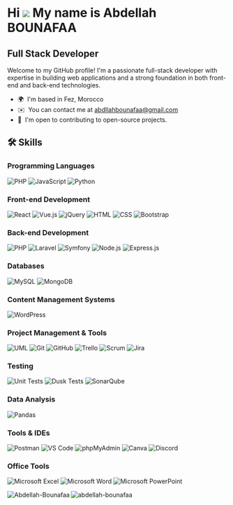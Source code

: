 Hi ![](https://user-images.githubusercontent.com/18350557/176309783-0785949b-9127-417c-8b55-ab5a4333674e.gif) My name is Abdellah BOUNAFAA
=========================================================================================================================================

Full Stack Developer
--------------------

Welcome to my GitHub profile! I'm a passionate full-stack developer with expertise in building web applications and a strong foundation in both front-end and back-end technologies.

*   🌍  I'm based in Fez, Morocco
*   ✉️  You can contact me at [abdllahbounafaa@gmail.com](mailto:abdllahbounafaa@gmail.com)
*   🤝  I'm open to contributing to open-source projects.
 
  ## 🛠️ Skills

### Programming Languages
![PHP](https://img.shields.io/badge/-PHP-777BB4?style=flat&logo=php&logoColor=white)
![JavaScript](https://img.shields.io/badge/-JavaScript-F7DF1E?style=flat&logo=javascript&logoColor=black)
![Python](https://img.shields.io/badge/-Python-3776AB?style=flat&logo=python&logoColor=white)

### Front-end Development
![React](https://img.shields.io/badge/-React-61DAFB?style=flat&logo=react&logoColor=black)
![Vue.js](https://img.shields.io/badge/-Vue.js-4FC08D?style=flat&logo=vue.js&logoColor=white)
![jQuery](https://img.shields.io/badge/-jQuery-0769AD?style=flat&logo=jquery&logoColor=white)
![HTML](https://img.shields.io/badge/-HTML5-E34F26?style=flat&logo=html5&logoColor=white)
![CSS](https://img.shields.io/badge/-CSS3-1572B6?style=flat&logo=css3&logoColor=white)
![Bootstrap](https://img.shields.io/badge/-Bootstrap-7952B3?style=flat&logo=bootstrap&logoColor=white)

### Back-end Development
![PHP](https://img.shields.io/badge/-PHP-777BB4?style=flat&logo=php&logoColor=white)
![Laravel](https://img.shields.io/badge/-Laravel-FF2D20?style=flat&logo=laravel&logoColor=white)
![Symfony](https://img.shields.io/badge/-Symfony-000000?style=flat&logo=symfony&logoColor=white)
![Node.js](https://img.shields.io/badge/-Node.js-339933?style=flat&logo=node.js&logoColor=white)
![Express.js](https://img.shields.io/badge/-Express.js-000000?style=flat&logo=express&logoColor=white)

### Databases
![MySQL](https://img.shields.io/badge/-MySQL-4479A1?style=flat&logo=mysql&logoColor=white)
![MongoDB](https://img.shields.io/badge/-MongoDB-47A248?style=flat&logo=mongodb&logoColor=white)

### Content Management Systems
![WordPress](https://img.shields.io/badge/-WordPress-21759B?style=flat&logo=wordpress&logoColor=white)

### Project Management & Tools
![UML](https://img.shields.io/badge/-UML-006599?style=flat&logoColor=white)
![Git](https://img.shields.io/badge/-Git-F05032?style=flat&logo=git&logoColor=white)
![GitHub](https://img.shields.io/badge/-GitHub-181717?style=flat&logo=github&logoColor=white)
![Trello](https://img.shields.io/badge/-Trello-0052CC?style=flat&logo=trello&logoColor=white)
![Scrum](https://img.shields.io/badge/-Scrum-6DB33F?style=flat&logoColor=white)
![Jira](https://img.shields.io/badge/-Jira-0052CC?style=flat&logo=jira&logoColor=white)

### Testing
![Unit Tests](https://img.shields.io/badge/-Unit%20Tests-6DB33F?style=flat&logoColor=white)
![Dusk Tests](https://img.shields.io/badge/-Dusk%20Tests-6DB33F?style=flat&logoColor=white)
![SonarQube](https://img.shields.io/badge/-SonarQube-4E9BCD?style=flat&logo=sonarqube&logoColor=white)

### Data Analysis
![Pandas](https://img.shields.io/badge/-Pandas-150458?style=flat&logo=pandas&logoColor=white)

### Tools & IDEs
![Postman](https://img.shields.io/badge/-Postman-FF6C37?style=flat&logo=postman&logoColor=white)
![VS Code](https://img.shields.io/badge/-VS%20Code-007ACC?style=flat&logo=visual-studio-code&logoColor=white)
![phpMyAdmin](https://img.shields.io/badge/-phpMyAdmin-6C78AF?style=flat&logo=phpmyadmin&logoColor=white)
![Canva](https://img.shields.io/badge/-Canva-00C4CC?style=flat&logo=canva&logoColor=white)
![Discord](https://img.shields.io/badge/-Discord-5865F2?style=flat&logo=discord&logoColor=white)

### Office Tools
![Microsoft Excel](https://img.shields.io/badge/-Microsoft%20Excel-217346?style=flat&logo=microsoft-excel&logoColor=white)
![Microsoft Word](https://img.shields.io/badge/-Microsoft%20Word-2B579A?style=flat&logo=microsoft-word&logoColor=white)
![Microsoft PowerPoint](https://img.shields.io/badge/-Microsoft%20PowerPoint-B7472A?style=flat&logo=microsoft-powerpoint&logoColor=white)

<p>
  <img align="left" src="https://github-readme-stats.vercel.app/api/top-langs?username=Abdellah-Bounafaa&show_icons=true&locale=en&layout=compact" alt="Abdellah-Bounafaa" />


<img align="center" src="https://github-readme-streak-stats.herokuapp.com/?user=abdellah-bounafaa&" alt="abdellah-bounafaa" /></p>


